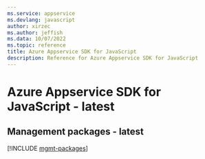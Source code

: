 ```yaml
---
ms.service: appservice
ms.devlang: javascript
author: xirzec
ms.author: jeffish
ms.data: 10/07/2022
ms.topic: reference
title: Azure Appservice SDK for JavaScript
description: Reference for Azure Appservice SDK for JavaScript
---
```

# Azure Appservice SDK for JavaScript - latest

## Management packages - latest
[!INCLUDE [mgmt-packages](appservice-mgmt-index.md)]